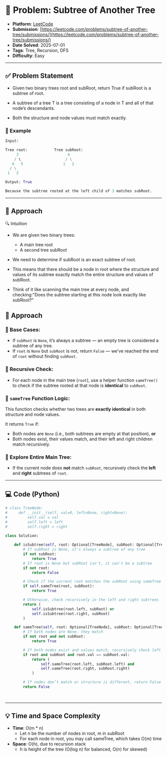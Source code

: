 # 🧲 Problem: Subtree of Another Tree

- **Platform**: [LeetCode](https://leetcode.com/problems/subtree-of-another-tree/description/)
- **Submission**: [https://leetcode.com/problems/subtree-of-another-tree/submissions/](https://leetcode.com/problems/subtree-of-another-tree/submissions/)
- **Date Solved**: 2025-07-01
- **Tags**: Tree, Recursion, DFS
- **Difficulty**: Easy

---

## ✅ Problem Statement
- Given two binary trees root and subRoot, return True if subRoot is a subtree of root.

- A subtree of a tree T is a tree consisting of a node in T and all of that node’s descendants.
- Both the structure and node values must match exactly.
### 📌 Example
```python
Input:

Tree root:            Tree subRoot:
     3                      4
    / \                    / \
   4   5                  1   2
  / \
 1   2

Output: True

Because the subtree rooted at the left child of 3 matches subRoot.
```
---

## 🚀 Approach
🔍 Intuition
- We are given two binary trees:
   - A main tree root
   - A second tree subRoot

- We need to determine if subRoot is an exact subtree of root.
- This means that there should be a node in root where the structure and values of its subtree exactly match the entire structure and values of subRoot.

- Think of it like scanning the main tree at every node, and checking:"Does the subtree starting at this node look exactly like subRoot?"

## 🧠 Approach

### 🔹 Base Cases:
- If `subRoot` is `None`, it’s always a subtree — an empty tree is considered a subtree of any tree.
- If `root` is `None` but `subRoot` is not, return `False` — we've reached the end of `root` without finding `subRoot`.


### 🔹 Recursive Check:
- For each node in the main tree (`root`), use a helper function `sameTree()` to check if the subtree rooted at that node is **identical** to `subRoot`.


### 🔹 `sameTree` Function Logic:
This function checks whether two trees are **exactly identical** in both structure and node values.

It returns `True` if:
- Both nodes are `None` (i.e., both subtrees are empty at that position), **or**
- Both nodes exist, their values match, and their left and right children match recursively.


### 🔹 Explore Entire Main Tree:
- If the current node does **not** match `subRoot`, recursively check the **left** and **right** subtrees of `root`.


---

## 💻 Code (Python)

```python
# class TreeNode:
#     def __init__(self, val=0, left=None, right=None):
#         self.val = val
#         self.left = left
#         self.right = right

class Solution:
    
    def isSubtree(self, root: Optional[TreeNode], subRoot: Optional[TreeNode]) -> bool:
        # If subRoot is None, it's always a subtree of any tree
        if not subRoot:
            return True
        # If root is None but subRoot isn't, it can't be a subtree
        if not root:
            return False

        # Check if the current root matches the subRoot using sameTree
        if self.sameTree(root, subRoot):
            return True

        # Otherwise, check recursively in the left and right subtrees
        return (
            self.isSubtree(root.left, subRoot) or
            self.isSubtree(root.right, subRoot)
        )

    def sameTree(self, root: Optional[TreeNode], subRoot: Optional[TreeNode]) -> bool:
        # If both nodes are None, they match
        if not root and not subRoot:
            return True

        # If both nodes exist and values match, recursively check left and right
        if root and subRoot and root.val == subRoot.val:
            return (
                self.sameTree(root.left, subRoot.left) and
                self.sameTree(root.right, subRoot.right)
            )

        # If nodes don’t match or structure is different, return False
        return False

        
```

---

## 💡 Time and Space Complexity
- **Time**: O(m * n)
    - Let n be the number of nodes in root, m in subRoot
    - For each node in root, you may call sameTree, which takes O(m) time
- **Space**: O(h), due to recursion stack
    - h is height of the tree (O(log n) for balanced, O(n) for skewed)
